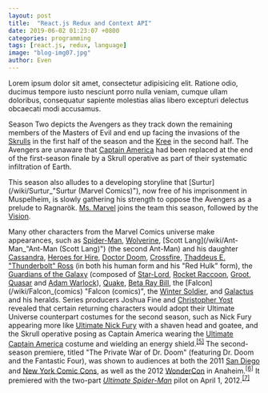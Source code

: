 ```yaml
---
layout: post
title:  "React.js Redux and Context API"
date: 2019-06-02 01:23:07 +0800
categories: programming
tags: [react.js, redux, language]
image: "blog-img07.jpg"
author: Even
---
```


Lorem ipsum dolor sit amet, consectetur adipisicing elit. Ratione odio, ducimus tempore iusto nesciunt porro nulla veniam, cumque ullam doloribus, consequatur sapiente molestias alias libero excepturi delectus obcaecati modi accusamus.

Season Two depicts the Avengers as they track down the remaining members of the Masters of Evil and end up facing the invasions of the [Skrulls](/wiki/Skrull "Skrull") in the first half of the season and the [Kree](/wiki/Kree "Kree") in the second half. The Avengers are unaware that [Captain America](/wiki/Captain_America "Captain America") had been replaced at the end of the first-season finale by a Skrull operative as part of their systematic infiltration of Earth.

This season also alludes to a developing storyline that [Surtur](/wiki/Surtur_"Surtur (Marvel Comics)"), now free of his imprisonment in Muspelheim, is slowly gathering his strength to oppose the Avengers as a prelude to Ragnarök. [Ms. Marvel](/wiki/Carol_Danvers "Carol Danvers") joins the team this season, followed by the [Vision](/wiki/Vision_ "Vision (Marvel Comics)").

Many other characters from the Marvel Comics universe make appearances, such as [Spider-Man](/wiki/Spider-Man "Spider-Man"), [Wolverine](/wiki/Wolverine_ "Wolverine (character)"), [Scott Lang](/wiki/Ant-Man_"Ant-Man (Scott Lang)") (the second Ant-Man) and his daughter [Cassandra](/wiki/Cassandra_Lang "Cassandra Lang"), [Heroes for Hire](/wiki/Heroes_for_Hire "Heroes for Hire"), [Doctor Doom](/wiki/Doctor_Doom "Doctor Doom"), [Crossfire](/wiki/Crossfire_ "Crossfire (comics)"), [Thaddeus E. "Thunderbolt" Ross](/wiki/Thunderbolt_Ross "Thunderbolt Ross") (in both his human form and his "Red Hulk" form), the [Guardians of the Galaxy](/wiki/Guardians_of_the_Galaxy_ "Guardians of the Galaxy (2008 team)") (composed of [Star-Lord](/wiki/Star-Lord "Star-Lord"), [Rocket Raccoon](/wiki/Rocket_Raccoon "Rocket Raccoon"), [Groot](/wiki/Groot "Groot"), [Quasar](/wiki/Phyla-Vell "Phyla-Vell") and [Adam Warlock](/wiki/Adam_Warlock "Adam Warlock")), [Quake](/wiki/Daisy_Johnson "Daisy Johnson"), [Beta Ray Bill](/wiki/Beta_Ray_Bill "Beta Ray Bill"), the [Falcon](/wiki/Falcon_(comics) "Falcon (comics)", the [Winter Soldier](/wiki/Bucky_Barnes "Bucky Barnes"), and [Galactus](/wiki/Galactus "Galactus") and his heralds.
Series producers Joshua Fine and [Christopher Yost](/wiki/Christopher_Yost "Christopher Yost") revealed that certain returning characters would adopt their Ultimate Universe counterpart costumes for the second season, such as Nick Fury appearing more like [Ultimate Nick Fury](/wiki/Ultimate_Nick_Fury "Ultimate Nick Fury") with a shaven head and goatee, and the Skrull operative posing as Captain America wearing the [Ultimate Captain America](/wiki/Captain_America_(Ultimate_Marvel_character) "Captain America (Ultimate Marvel character)") costume and wielding an energy shield.<sup id="cite_ref-5" class="reference">[[5]](#cite_note-5)</sup> The second-season premiere, titled "The Private War of Dr. Doom" (featuring Dr. Doom and the Fantastic Four), was shown to audiences at both the 2011 [San Diego](/wiki/San_Diego_Comic-Con "San Diego Comic-Con") and [New York Comic Cons](/wiki/New_York_Comic_Con "New York Comic Con"), as well as the 2012 [WonderCon](/wiki/WonderCon "WonderCon") in Anaheim.<sup id="cite_ref-6" class="reference">[[6]](#cite_note-6)</sup> It premiered with the two-part _[Ultimate Spider-Man](/wiki/Ultimate_Spider-Man_(TV_series) "Ultimate Spider-Man (TV series)")_ pilot on April 1, 2012.<sup id="cite_ref-m.ign.com_7-0" class="reference">[[7]](#cite_note-m.ign.com-7)</sup>
